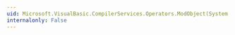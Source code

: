 ```yaml
---
uid: Microsoft.VisualBasic.CompilerServices.Operators.ModObject(System.Object,System.Object)
internalonly: False
---
```

